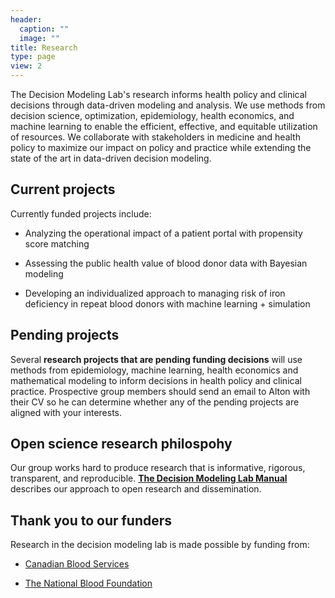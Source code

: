 ```yaml
---
header:
  caption: ""
  image: ""
title: Research
type: page
view: 2
---
```


The Decision Modeling Lab's research informs health policy and clinical decisions through data-driven modeling and analysis. We use methods from decision science, optimization, epidemiology, health economics, and machine learning to enable the efficient, effective, and equitable utilization of resources. We collaborate with stakeholders in medicine and health policy to maximize our impact on policy and practice while extending the state of the art in data-driven decision modeling.

## Current projects

Currently funded projects include:

* Analyzing the operational impact of a patient portal with propensity score matching

* Assessing the public health value of blood donor data with Bayesian modeling

* Developing an individualized approach to managing risk of iron deficiency in repeat blood donors with machine learning + simulation

## Pending projects

Several **research projects that are pending funding decisions** will use methods from epidemiology, machine learning, health economics and mathematical modeling to inform decisions in health policy and clinical practice. Prospective group members should send an email to Alton with their CV so he can determine whether any of the pending projects are aligned with your interests.

## Open science research philospohy

Our group works hard to produce research that is informative, rigorous, transparent, and reproducible. [**The Decision Modeling Lab Manual**](https://bookdown.org/altonrus/lab_manual/) describes our approach to open research and dissemination.

## Thank you to our funders

Research in the decision modeling lab is made possible by funding from:

* [Canadian Blood Services](www.blood.ca)

* [The National Blood Foundation](https://www.aabb.org/national-blood-foundation)